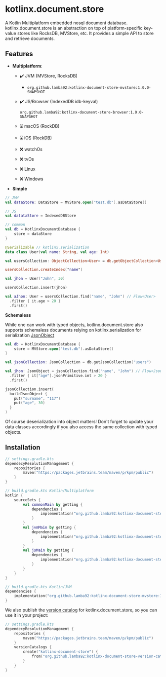 # kotlinx.document.store

A Kotlin Multiplatform embedded nosql document database. kotlinx.document.store is an abstraction on top of platform-specific key-value stores like RocksDB, MVStore, etc. It provides a simple API to store and retrieve documents.

## Features

- **Multiplatform**: 
  - :heavy_check_mark: JVM (MVStore, RocksDB)
     - `org.github.lamba92:kotlinx-document-store-mvstore:1.0.0-SNAPSHOT`
  - :heavy_check_mark: JS/Browser (IndexedDB idb-keyval)
    
    `org.github.lamba92:kotlinx-document-store-browser:1.0.0-SNAPSHOT`
  - :hourglass: macOS (RockDB)
  - :hourglass: iOS (RockDB)
  - :x: watchOs
  - :x: tvOs
  - :x: Linux
  - :x: Windows

- **Simple**

```kotlin
// JVM
val dataStore: DataStore = MVStore.open("test.db").asDataStore()

// JS
val datataStore = IndexedDBStore

// common
val db = KotlinxDocumentDatabase {
    store = dataStore
}

@Serializable // kotlinx.serialization
data class User(val name: String, val age: Int)

val usersCollection: ObjectCollection<User> = db.getObjectCollection<User>("users")

usersCollection.createIndex("name")

val jhon = User("John", 30)

usersCollection.insert(jhon)

val aJhon: User = usersCollection.find("name", "John") // Flow<User>
  .filter { it.age > 20 }
  .first()
```

**Schemaless**

While one can work with typed objects, kotlinx.document.store also supports schemaless documents relying on kotlinx.serialization for serialization [JsonObject](https://github.com/Kotlin/kotlinx.serialization/blob/c75b46dee6216f600f2c94a0817f0f90fc8ed029/formats/json/commonMain/src/kotlinx/serialization/json/JsonElement.kt#L191)

```kotlin
val db = KotlinxDocumentDatabase {
    store = MVStore.open("test.db").asDataStore()
}

val jsonCollection: JsonCollection = db.getJsonCollection("users")

val jhon: JsonObject = jsonCollection.find("name", "John") // Flow<JsonObject>
  .filter { it["age"].jsonPrimitive.int > 20 }
  .first()

jsonCollection.insert(
  buildJsonObject {
    put("surname", "117")
    put("age", 30)
  }
)
```

Of course deserialization into object matters! Don't forget to update your data classes accordingly if you also access the same collection with typed objects.

## Installation

```kotlin
// settings.gradle.kts
dependecyResolutionManagement {
    repositories {
        maven("https://packages.jetbrains.team/maven/p/kpm/public")
    }
}

// build.gradle.kts Kotlin/Multiplatform
kotlin {
    sourceSets {
        val commonMain by getting {
            dependencies {
                implementation("org.github.lamba92:kotlinx-document-store-core:1.0.0-SNAPSHOT")
            }
        }
        val jvmMain by getting {
            dependencies {
                implementation("org.github.lamba92:kotlinx-document-store-mvstore:1.0.0-SNAPSHOT")
            }
        }
        val jsMain by getting {
            dependencies {
                implementation("org.github.lamba92:kotlinx-document-store-browser:1.0.0-SNAPSHOT")
            }
        }
    }
}

// build.gradle.kts Kotlin/JVM
dependencies {
    implementation("org.github.lamba92:kotlinx-document-store-mvstore:1.0.0-SNAPSHOT")
}
```

We also publish the [version catalog](./gradle/libs.versions.toml) for kotlinx.document.store, so you can use it in your project:

```kotlin
// settings.gradle.kts
dependecyResolutionManagement {
    repositories {
        maven("https://packages.jetbrains.team/maven/p/kpm/public")
    }
    versionCatalogs {
        create("kotlinx-document-store") {
            from("org.github.lamba92:kotlinx-document-store-version-catalog:1.0.0-SNAPSHOT")
        }
    }
}
```